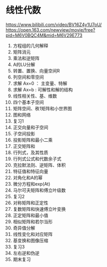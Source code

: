 # 线性代数
https://www.bilibili.com/video/BV16Z4y1U7oU/
https://open.163.com/newview/movie/free?pid=M6V0BQC4M&mid=M6V29E773

1. 方程组的几何解释
2. 矩阵消元
3. 乘法和逆矩阵
4. A的LU分解
5. 转置、置换、向量空间R
6. 列空间和零空间
7. 求解 Ax=0 ： 主变量、特解
8. 求解 Ax=b : 可解性和解的结构
9. 线性相关性、基、维数
10. 四个基本子空间
11. 矩阵空间、秩1矩阵和小世界图
12. 图和网络
13. 复习1
14. 正交向量和子空间
15. 子空间投影
16. 投影矩阵和最小二乘
17. 正交矩阵和
18. 行列式，及其性质 
19. 行列式公式和代数余子式
20. 克拉默法则、逆矩阵、体积
21. 特征值和特征向量
22. 对角化和A的幂
23. 微分方程和exp(At)
24. 马尔可夫矩阵和傅立叶级数
25. 复习2
26. 对称矩阵和正定性
27. 复数矩阵和快速傅立叶变换
28. 正定矩阵和最小值
29. 相似矩阵和若尔当形
30. 奇异值分解
31. 线性变化和对应矩阵
32. 基变换和图像压缩
33. 复习3
34. 左右逆和伪逆
35. 期末复习